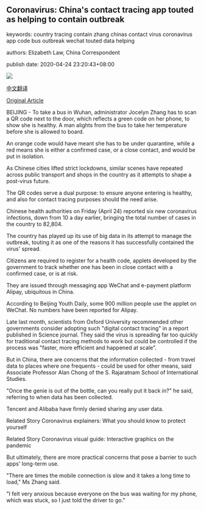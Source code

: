 ## Coronavirus: China's contact tracing app touted as helping to contain outbreak

keywords: country tracing contain zhang chinas contact virus coronavirus app code bus outbreak wechat touted data helping

authors: Elizabeth Law, China Correspondent

publish date: 2020-04-24 23:20:43+08:00

![](https://www.straitstimes.com/sites/default/files/styles/x_large/public/articles/2020/04/24/md-china-2404.jpg?itok=zUfnrSNB)

[中文翻译](Coronavirus%3A%20China%27s%20contact%20tracing%20app%20touted%20as%20helping%20to%20contain%20outbreak_zh.md)

[Original Article](https://www.straitstimes.com/asia/east-asia/coronavirus-chinas-contact-tracing-app-touted-as-helping-to-contain-outbreak)

BEIJING - To take a bus in Wuhan, administrator Jocelyn Zhang has to scan a QR code next to the door, which reflects a green code on her phone, to show she is healthy. A man alights from the bus to take her temperature before she is allowed to board.

An orange code would have meant she has to be under quarantine, while a red means she is either a confirmed case, or a close contact, and would be put in isolation.

As Chinese cities lifted strict lockdowns, similar scenes have repeated across public transport and shops in the country as it attempts to shape a post-virus future.

The QR codes serve a dual purpose: to ensure anyone entering is healthy, and also for contact tracing purposes should the need arise.

Chinese health authorities on Friday (April 24) reported six new coronavirus infections, down from 10 a day earlier, bringing the total number of cases in the country to 82,804.

The country has played up its use of big data in its attempt to manage the outbreak, touting it as one of the reasons it has successfully contained the virus' spread.

Citizens are required to register for a health code, applets developed by the government to track whether one has been in close contact with a confirmed case, or is at risk.

They are issued through messaging app WeChat and e-payment platform Alipay, ubiquitous in China.

According to Beijing Youth Daily, some 900 million people use the applet on WeChat. No numbers have been reported for Alipay.

Late last month, scientists from Oxford University recommended other governments consider adopting such "digital contact tracing" in a report published in Science journal. They said the virus is spreading far too quickly for traditional contact tracing methods to work but could be controlled if the process was "faster, more efficient and happened at scale".

But in China, there are concerns that the information collected - from travel data to places where one frequents - could be used for other means, said Associate Professor Alan Chong of the S. Rajaratnam School of International Studies.

"Once the genie is out of the bottle, can you really put it back in?" he said, referring to when data has been collected.

Tencent and Alibaba have firmly denied sharing any user data.

Related Story Coronavirus explainers: What you should know to protect yourself

Related Story Coronavirus visual guide: Interactive graphics on the pandemic

But ultimately, there are more practical concerns that pose a barrier to such apps' long-term use.

"There are times the mobile connection is slow and it takes a long time to load," Ms Zhang said.

"I felt very anxious because everyone on the bus was waiting for my phone, which was stuck, so I just told the driver to go."